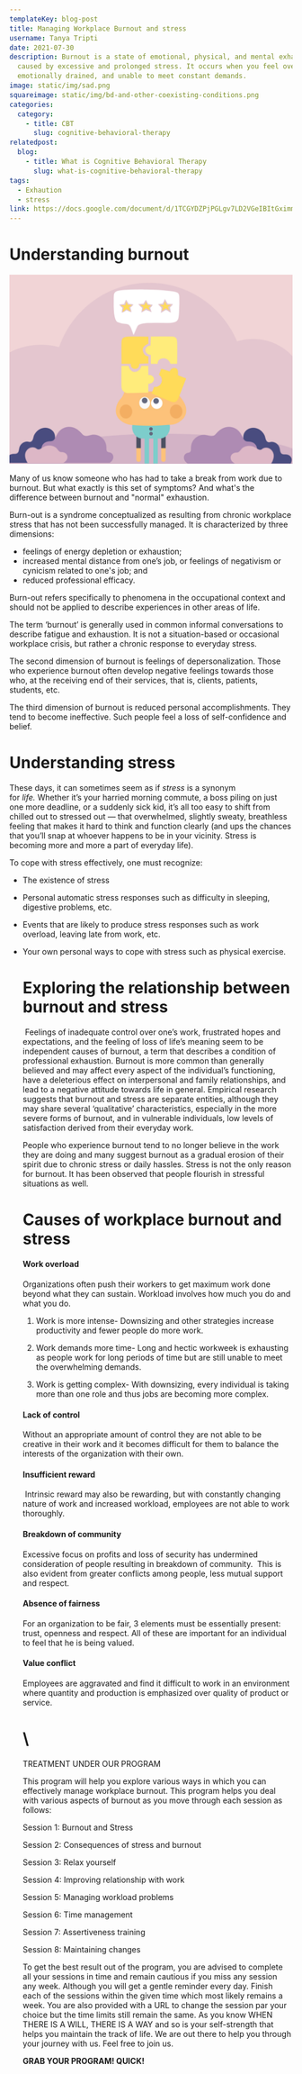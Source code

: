 ```yaml
---
templateKey: blog-post
title: Managing Workplace Burnout and stress
username: Tanya Tripti
date: 2021-07-30
description: Burnout is a state of emotional, physical, and mental exhaustion
  caused by excessive and prolonged stress. It occurs when you feel overwhelmed,
  emotionally drained, and unable to meet constant demands.
image: static/img/sad.png
squareimage: static/img/bd-and-other-coexisting-conditions.png
categories:
  category:
    - title: CBT
      slug: cognitive-behavioral-therapy
relatedpost:
  blog:
    - title: What is Cognitive Behavioral Therapy
      slug: what-is-cognitive-behavioral-therapy
tags:
  - Exhaution
  - stress
link: https://docs.google.com/document/d/1TCGYDZPjPGLgv7LD2VGeIBItGximm6Yf/edit
---
```

<!--StartFragment-->

# Understanding burnout

![](static/img/review-cognitive-restructuring.png)

Many of us know someone who has had to take a break from work due to burnout. But what exactly is this set of symptoms? And what's the difference between burnout and "normal" exhaustion.

Burn-out is a syndrome conceptualized as resulting from chronic workplace stress that has not been successfully managed. It is characterized by three dimensions:

* feelings of energy depletion or exhaustion;
* increased mental distance from one’s job, or feelings of negativism or cynicism related to one's job; and
* reduced professional efficacy.

Burn-out refers specifically to phenomena in the occupational context and should not be applied to describe experiences in other areas of life.

The term ‘burnout’ is generally used in common informal conversations to describe fatigue and exhaustion. It is not a situation-based or occasional workplace crisis, but rather a chronic response to everyday stress.

The second dimension of burnout is feelings of depersonalization. Those who experience burnout often develop negative feelings towards those who, at the receiving end of their services, that is, clients, patients, students, etc.

The third dimension of burnout is reduced personal accomplishments. They tend to become ineffective. Such people feel a loss of self-confidence and belief.

# **Understanding stress**

These days, it can sometimes seem as if *stress* is a synonym for *life.* Whether it’s your harried morning commute, a boss piling on just one more deadline, or a suddenly sick kid, it’s all too easy to shift from chilled out to stressed out — that overwhelmed, slightly sweaty, breathless feeling that makes it hard to think and function clearly (and ups the chances that you’ll snap at whoever happens to be in your vicinity. Stress is becoming more and more a part of everyday life).

To cope with stress effectively, one must recognize:

* The existence of stress
* Personal automatic stress responses such as difficulty in sleeping, digestive problems, etc.
* Events that are likely to produce stress responses such as work overload, leaving late from work, etc.
* Your own personal ways to cope with stress such as physical exercise.

  # **Exploring the relationship between burnout and stress**

   Feelings of inadequate control over one’s work, frustrated hopes and expectations, and the feeling of loss of life’s meaning seem to be independent causes of burnout, a term that describes a condition of professional exhaustion. Burnout is more common than generally believed and may affect every aspect of the individual’s functioning, have a deleterious effect on interpersonal and family relationships, and lead to a negative attitude towards life in general. Empirical research suggests that burnout and stress are separate entities, although they may share several ‘qualitative’ characteristics, especially in the more severe forms of burnout, and in vulnerable individuals, low levels of satisfaction derived from their everyday work. 

  People who experience burnout tend to no longer believe in the work they are doing and many suggest burnout as a gradual erosion of their spirit due to chronic stress or daily hassles. Stress is not the only reason for burnout. It has been observed that people flourish in stressful situations as well. 

  # Causes of workplace burnout and stress 

  #### Work overload

  Organizations often push their workers to get maximum work done beyond what they can sustain. Workload involves how much you do and what you do.

  1. Work is more intense- Downsizing and other strategies increase productivity and fewer people do more work.

  2. Work demands more time- Long and hectic workweek is exhausting as people work for long periods of time but are still unable to meet the overwhelming demands.

  3. Work is getting complex- With downsizing, every individual is taking more than one role and thus jobs are becoming more complex.

  #### Lack of control

  Without an appropriate amount of control they are not able to be creative in their work and it becomes difficult for them to balance the interests of the organization with their own.

  #### Insufficient reward

   Intrinsic reward may also be rewarding, but with constantly changing nature of work and increased workload, employees are not able to work thoroughly.

  #### Breakdown of community

  Excessive focus on profits and loss of security has undermined consideration of people resulting in breakdown of community.  This is also evident from greater conflicts among people, less mutual support and respect.

  #### Absence of fairness

  For an organization to be fair, 3 elements must be essentially present: trust, openness and respect. All of these are important for an individual to feel that he is being valued.

  #### Value conflict

  Employees are aggravated and find it difficult to work in an environment where quantity and production is emphasized over quality of product or service.

  # \
  TREATMENT UNDER OUR PROGRAM

  This program will help you explore various ways in which you can effectively manage workplace burnout. This program helps you deal with various aspects of burnout as you move through each session as follows:

  Session 1: Burnout and Stress

  Session 2: Consequences of stress and burnout

  Session 3: Relax yourself

  Session 4: Improving relationship with work

  Session 5: Managing workload problems

  Session 6: Time management

  Session 7: Assertiveness training

  Session 8: Maintaining changes

  To get the best result out of the program, you are advised to complete all your sessions in time and remain cautious if you miss any session any week.  Although you will get a gentle reminder every day. Finish each of the sessions within the given time which most likely remains a week. You are also provided with a URL to change the session par your choice but the time limits still remain the same. As you know WHEN THERE IS A WILL, THERE IS A WAY and so is your self-strength that helps you maintain the track of life. We are out there to help you through your journey with us. Feel free to join us.

  **GRAB YOUR PROGRAM! QUICK!**

<!--EndFragment-->